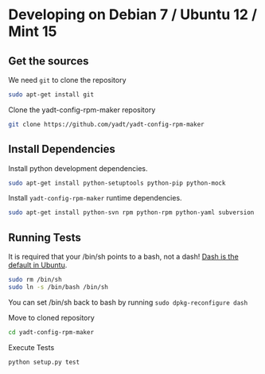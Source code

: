 # Developing on Debian 7 / Ubuntu 12 / Mint 15

## Get the sources

We need `git` to clone the repository
```bash
sudo apt-get install git
```

Clone the yadt-config-rpm-maker repository
```bash
git clone https://github.com/yadt/yadt-config-rpm-maker
```

## Install Dependencies

Install python development dependencies.
```bash
sudo apt-get install python-setuptools python-pip python-mock
```

Install `yadt-config-rpm-maker` runtime dependencies.
```bash
sudo apt-get install python-svn rpm python-rpm python-yaml subversion
```

## Running Tests

It is required that your /bin/sh points to a bash, not a dash!
[Dash is the default in Ubuntu](https://wiki.ubuntu.com/DashAsBinSh).
```bash
sudo rm /bin/sh
sudo ln -s /bin/bash /bin/sh
```
You can set /bin/sh back to bash by running `sudo dpkg-reconfigure dash`

Move to cloned repository
```bash
cd yadt-config-rpm-maker
```

Execute Tests
```bash
python setup.py test
```
